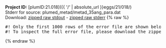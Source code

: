 **Project ID:** [plumID:21.018]({{ '/' | absolute_url }}eggs/21/018/)  
Stderr for source:  plumed_metad/metad_35ang_para.dat   
Download: [zipped raw stdout](metad_35ang_para.dat.plumed.stdout.txt.zip) - [zipped raw stderr](metad_35ang_para.dat.plumed.stderr.txt.zip) 
{% raw %}
<pre>
#! Only the first 1000 rows of the error file are shown below
#! To inspect the full error file, please download the zipped raw stderr file above
</pre>
{% endraw %}
